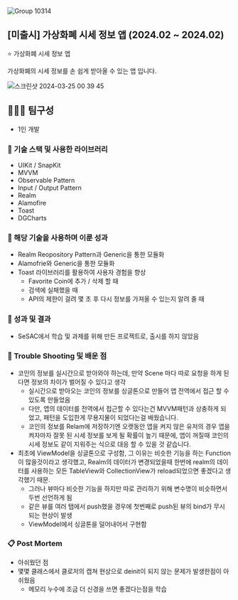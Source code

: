 
![Group 10314](https://github.com/Oreo-Mcflurry/SeSAC-Recap2/assets/96654328/36454287-ac71-47f3-8a74-15e8b109c9db)

## [미출시] 가상화폐 시세 정보 앱 (2024.02 ~ 2024.02)

<aside>
⭐ 가상화폐 시세 정보 앱
  
가상화폐의 시세 정보를 손 쉽게 받아올 수 있는 앱 입니다.

</aside>

![스크린샷 2024-03-25 00 39 45](https://github.com/Oreo-Mcflurry/SeSAC-Recap2/assets/96654328/712ea984-61d2-4538-b36d-3b526996d8da)

## 🧑‍🤝‍🧑 팀구성

- 1인 개발

### 🔨 기술 스택 및 사용한 라이브러리

- UIKit / SnapKit
- MVVM
- Observable Pattern
- Input / Output Pattern
- Realm
- Alamofire
- Toast
- DGCharts

### 👏 해당 기술을 사용하며 이룬 성과

- Realm Reopository Pattern과 Generic을 통한 모듈화
- Alamofrie와 Generic을 통한 모듈화
- Toast 라이브러리를 활용하여 사용자 경험을 향상
  - Favorite Coin에 추가 / 삭제 할 때
  - 검색에 실패했을 때
  - API의 제한이 걸려 몇 초 후 다시 정보를 가져올 수 있는지 알려 줄 때

### 📝 성과 및 결과

- SeSAC에서 학습 및 과제를 위해 만든 프로젝트로, 출시를 하지 않았음

### 🌠 Trouble Shooting 및 배운 점

- 코인의 정보를 실시간으로 받아와야 하는데, 만약 Scene 마다 따로 요청을 하게 된다면 정보의 차이가 벌어질 수 있다고 생각
  - 실시간으로 받아오는 코인의 정보를 싱글톤으로 만들어 앱 전역에서 접근 할 수 있도록 만들었음
  - 다만, 앱의 데이터를 전역에서 접근할 수 있다는건 MVVM패턴과 상충하게 되었고, 패턴을 도입한게 무용지물이 되었다는걸 배웠습니다.
  - 코인의 정보를 Relam에 저장하기엔 오랫동안 앱을 켜지 않은 유저의 경우 앱을 켜자마자 잘못 된 시세 정보를 보게 될 확률이 높기 때문에, 앱이 꺼질때 코인의 시세 정보도 같이 지워주는 식으로 대응 할 수 있을 것 같습니다.
- 최초에 ViewModel을 싱글톤으로 구성함, 그 이유는 비슷한 기능을 하는 Function이 많을것이라고 생각했고, Realm의 데이터가 변경되었을때 한번에 realm의 데이터를 사용하는 모든 TableView와 CollectionView가 reload되었으면 좋겠다고 생각했기 때문.
  - 그러나 뷰마다 비슷한 기능을 하지만 따로 관리하기 위해 변수명이 비슷하면서 두번 선언하게 됨 
  - 같은 뷰를 여러 탭에서 push했을 경우에 첫번째로 push된 뷰의 bind가 무시 되는 현상이 발생
  - ViewModel에서 싱글톤을 덜어내어서 구현함

### 📋 Post Mortem

- 아쉬웠던 점
- 몇몇 클래스에서 클로저의 캡쳐 현상으로 deinit이 되지 않는 문제가 발생한점이 아쉬웠음
  - 메모리 누수에 조금 더 신경을 쓰면 좋겠다는점을 학습

